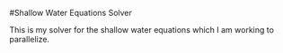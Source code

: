 #Shallow Water Equations Solver

This is my solver for the shallow water equations which I am working to parallelize.
